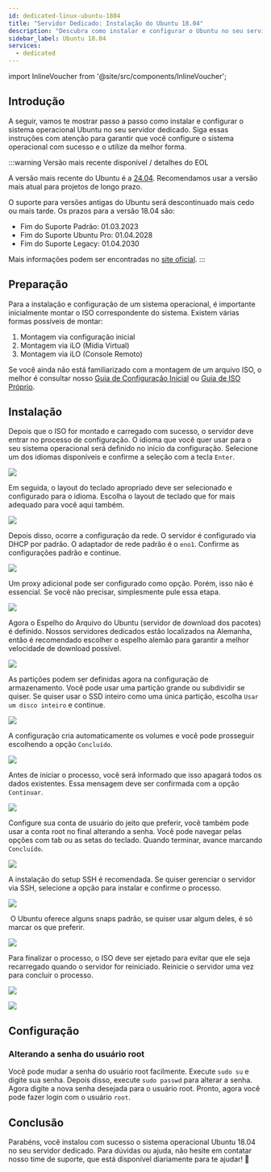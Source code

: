 ```yaml
---
id: dedicated-linux-ubuntu-1804
title: "Servidor Dedicado: Instalação do Ubuntu 18.04"
description: "Descubra como instalar e configurar o Ubuntu no seu servidor dedicado para desempenho ideal e suporte de longo prazo → Saiba mais agora"
sidebar_label: Ubuntu 18.04
services:
  - dedicated
---
```


import InlineVoucher from '@site/src/components/InlineVoucher';

## Introdução

A seguir, vamos te mostrar passo a passo como instalar e configurar o sistema operacional Ubuntu no seu servidor dedicado. Siga essas instruções com atenção para garantir que você configure o sistema operacional com sucesso e o utilize da melhor forma.



:::warning Versão mais recente disponível / detalhes do EOL

A versão mais recente do Ubuntu é a [24.04](dedicated-linux-ubuntu.md). Recomendamos usar a versão mais atual para projetos de longo prazo.

O suporte para versões antigas do Ubuntu será descontinuado mais cedo ou mais tarde. Os prazos para a versão 18.04 são:

- Fim do Suporte Padrão: 01.03.2023
- Fim do Suporte Ubuntu Pro: 01.04.2028
- Fim do Suporte Legacy: 01.04.2030

Mais informações podem ser encontradas no [site oficial](https://ubuntu.com/about/release-cycle).
:::


<InlineVoucher />

## Preparação

Para a instalação e configuração de um sistema operacional, é importante inicialmente montar o ISO correspondente do sistema. Existem várias formas possíveis de montar:

1. Montagem via configuração inicial
2. Montagem via iLO (Mídia Virtual)
3. Montagem via iLO (Console Remoto)

Se você ainda não está familiarizado com a montagem de um arquivo ISO, o melhor é consultar nosso [Guia de Configuração Inicial](dedicated-setup.md) ou [Guia de ISO Próprio](dedicated-iso.md).



## Instalação

Depois que o ISO for montado e carregado com sucesso, o servidor deve entrar no processo de configuração. O idioma que você quer usar para o seu sistema operacional será definido no início da configuração. Selecione um dos idiomas disponíveis e confirme a seleção com a tecla `Enter`. 

![](https://screensaver01.zap-hosting.com/index.php/s/yrHMNzstM23XZH6/preview)

Em seguida, o layout do teclado apropriado deve ser selecionado e configurado para o idioma. Escolha o layout de teclado que for mais adequado para você aqui também. 

![](https://screensaver01.zap-hosting.com/index.php/s/x9kYGEWS5fy7Wjp/preview)

Depois disso, ocorre a configuração da rede. O servidor é configurado via DHCP por padrão. O adaptador de rede padrão é o `eno1`. Confirme as configurações padrão e continue. 

![](https://screensaver01.zap-hosting.com/index.php/s/6mr5kAKJQ39iJt5/preview)

Um proxy adicional pode ser configurado como opção. Porém, isso não é essencial. Se você não precisar, simplesmente pule essa etapa. 

![](https://screensaver01.zap-hosting.com/index.php/s/tz97Ee8ZQkxAGGb/preview)

Agora o Espelho do Arquivo do Ubuntu (servidor de download dos pacotes) é definido. Nossos servidores dedicados estão localizados na Alemanha, então é recomendado escolher o espelho alemão para garantir a melhor velocidade de download possível.

![](https://screensaver01.zap-hosting.com/index.php/s/xNknNyWAbd5DnsZ/preview)

As partições podem ser definidas agora na configuração de armazenamento. Você pode usar uma partição grande ou subdividir se quiser. Se quiser usar o SSD inteiro como uma única partição, escolha `Usar um disco inteiro` e continue.

![](https://screensaver01.zap-hosting.com/index.php/s/2dJ9oeMGjpWn6cZ/preview)

A configuração cria automaticamente os volumes e você pode prosseguir escolhendo a opção `Concluído`.

![](https://screensaver01.zap-hosting.com/index.php/s/WXfzt57Rtm2SQLD/preview)

Antes de iniciar o processo, você será informado que isso apagará todos os dados existentes. Essa mensagem deve ser confirmada com a opção `Continuar`. 

![](https://screensaver01.zap-hosting.com/index.php/s/L3YcGNbYWpMmaDj/preview)

Configure sua conta de usuário do jeito que preferir, você também pode usar a conta root no final alterando a senha.
Você pode navegar pelas opções com tab ou as setas do teclado. Quando terminar, avance marcando `Concluído`.

![](https://screensaver01.zap-hosting.com/index.php/s/mqrjmF2ZmA2Qj9z/preview)





A instalação do setup SSH é recomendada. Se quiser gerenciar o servidor via SSH, selecione a opção para instalar e confirme o processo.

![](https://screensaver01.zap-hosting.com/index.php/s/Xz3zzMdZ6C523ip/preview)

​	O Ubuntu oferece alguns snaps padrão, se quiser usar algum deles, é só marcar os que preferir.

![](https://screensaver01.zap-hosting.com/index.php/s/wcGiSwX935jXeex/preview)

Para finalizar o processo, o ISO deve ser ejetado para evitar que ele seja recarregado quando o servidor for reiniciado. Reinicie o servidor uma vez para concluir o processo. 

![](https://screensaver01.zap-hosting.com/index.php/s/SzrxCtJTx2S8Nef/preview)



![](https://screensaver01.zap-hosting.com/index.php/s/x3BRLSepSDFnYGA/preview)



## Configuração



### Alterando a senha do usuário root

Você pode mudar a senha do usuário root facilmente. Execute `sudo su` e digite sua senha. Depois disso, execute `sudo passwd` para alterar a senha. Agora digite a nova senha desejada para o usuário root. Pronto, agora você pode fazer login com o usuário `root`.



## Conclusão

Parabéns, você instalou com sucesso o sistema operacional Ubuntu 18.04 no seu servidor dedicado. Para dúvidas ou ajuda, não hesite em contatar nosso time de suporte, que está disponível diariamente para te ajudar! 🙂






<InlineVoucher />